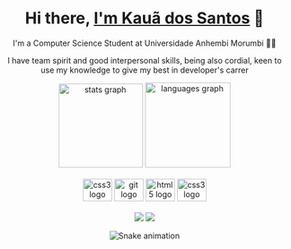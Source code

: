 <div>
  <h1 align="center">Hi there, <a href="https://www.linkedin.com/in/kaua-santos/">I'm Kauã dos Santos</a> 👋</h1>

  <p align="center">I'm a Computer Science Student at Universidade Anhembi Morumbi 🧑‍💻</p>
  <p align="center">I have team spirit and good interpersonal skills, being also cordial, keen to use my knowledge to give my best in developer's carrer</p>
</div>

<div align="center">
  <img src="https://github-readme-stats.vercel.app/api?hide_title=false&hide_rank=false&show_icons=true&include_all_commits=true&count_private=true&disable_animations=false&theme=radical&locale=en&hide_border=false&custom_title=My Github stats&username=kauassilva" height="150" alt="stats graph"  />
  <img src="https://github-readme-stats.vercel.app/api/top-langs?locale=en&hide_title=false&layout=compact&card_width=320&langs_count=5&theme=radical&hide_border=false&username=kauassilva" height="152" alt="languages graph"  />
</div>

<div align="center"><br>
  <img src="https://cdn.jsdelivr.net/gh/devicons/devicon/icons/java/java-original.svg" height="40" width="52" alt="css3 logo"  />
  <img src="https://cdn.jsdelivr.net/gh/devicons/devicon/icons/git/git-original.svg" height="40" width="52" alt="git logo"  />
  <img src="https://cdn.jsdelivr.net/gh/devicons/devicon/icons/html5/html5-original.svg" height="40" width="52" alt="html5 logo"  />
  <img src="https://cdn.jsdelivr.net/gh/devicons/devicon/icons/css3/css3-original.svg" height="40" width="52" alt="css3 logo"  />
</div>



<div align="center"><br>
  <a href="https://www.linkedin.com/in/kaua-santos/" target="_blank"><img src="https://img.shields.io/badge/-LinkedIn-%230077B5?style=for-the-badge&logo=linkedin&logoColor=white" target="_blank"></a>
  <a href="mailto:kauassilva1@gmail.com"><img src="https://img.shields.io/badge/-Gmail-%23333?style=for-the-badge&logo=gmail&logoColor=white" target="_blank"></a>
</div>

<div align="center">
  
  ![Snake animation](https://github.com/danielbped/danielbped/blob/output/github-contribution-grid-snake.svg)
  
</div>
